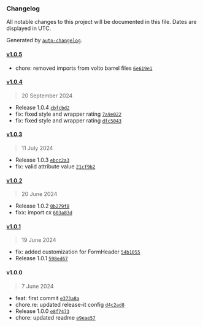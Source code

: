 ### Changelog

All notable changes to this project will be documented in this file. Dates are displayed in UTC.

Generated by [`auto-changelog`](https://github.com/CookPete/auto-changelog).

#### [v1.0.5](https://github.com/RedTurtle/volto-feedback-italia/compare/v1.0.4...v1.0.5)

- chore: removed imports from volto barrel files [`6e619e1`](https://github.com/RedTurtle/volto-feedback-italia/commit/6e619e160fe29b2bbd9885499f1d3ef43ec04a6d)

#### [v1.0.4](https://github.com/RedTurtle/volto-feedback-italia/compare/v1.0.3...v1.0.4)

> 20 September 2024

- Release 1.0.4 [`cbfcbd2`](https://github.com/RedTurtle/volto-feedback-italia/commit/cbfcbd2cd0bd6194067aa435722868d382e251de)
- fix: fixed style and wrapper rating [`7a9e022`](https://github.com/RedTurtle/volto-feedback-italia/commit/7a9e022a325dd65032fed4c0d64d00652d377f5e)
- fix: fixed style and wrapper rating [`dfc5043`](https://github.com/RedTurtle/volto-feedback-italia/commit/dfc50437c0a49f9a3b9518110e807527b0a86b62)

#### [v1.0.3](https://github.com/RedTurtle/volto-feedback-italia/compare/v1.0.2...v1.0.3)

> 11 July 2024

- Release 1.0.3 [`ebcc2a3`](https://github.com/RedTurtle/volto-feedback-italia/commit/ebcc2a35ae4ffd61fb2f3973f25fee317f6e6334)
- fix: valid attribute value [`21cf9b2`](https://github.com/RedTurtle/volto-feedback-italia/commit/21cf9b28962441c591ea7810781ad62dfb0d3829)

#### [v1.0.2](https://github.com/RedTurtle/volto-feedback-italia/compare/v1.0.1...v1.0.2)

> 20 June 2024

- Release 1.0.2 [`0b279f8`](https://github.com/RedTurtle/volto-feedback-italia/commit/0b279f8f5b6ff7df43ac66437e56ce153828f849)
- fixx: import cx [`603a83d`](https://github.com/RedTurtle/volto-feedback-italia/commit/603a83d905a825ed2b238b87a97abde5ddc7e2dd)

#### [v1.0.1](https://github.com/RedTurtle/volto-feedback-italia/compare/v1.0.0...v1.0.1)

> 19 June 2024

- fix: added customization for FormHeader [`54b1055`](https://github.com/RedTurtle/volto-feedback-italia/commit/54b10552a53303720d26819d4c8f4d3a8929b424)
- Release 1.0.1 [`598ed67`](https://github.com/RedTurtle/volto-feedback-italia/commit/598ed67617e5414fb5890c57433aff4e81f24a62)

#### v1.0.0

> 7 June 2024

- feat: first commit [`e373a8a`](https://github.com/RedTurtle/volto-feedback-italia/commit/e373a8aa060a5c8034d76405f01856d1b47083f8)
- chore.re: updated release-it config [`d4c2ad8`](https://github.com/RedTurtle/volto-feedback-italia/commit/d4c2ad82e3b554076098bd0f1f89b1e436e60e8f)
- Release 1.0.0 [`e8f7473`](https://github.com/RedTurtle/volto-feedback-italia/commit/e8f74732e6d2f8c884de5d215a793f55df1d23d9)
- chore: updated readme [`e9eae57`](https://github.com/RedTurtle/volto-feedback-italia/commit/e9eae57ac53268d9a2756e1cae7933a823f7d091)
